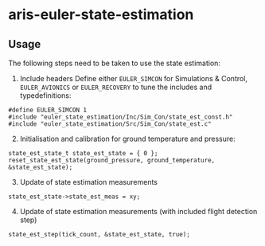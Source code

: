 # aris-euler-state-estimation
## Usage
The following steps need to be taken to use the state estimation:

1. Include headers
Define either `EULER_SIMCON` for Simulations & Control, `EULER_AVIONICS` or `EULER_RECOVERY` to tune the includes and typedefinitions:
```
#define EULER_SIMCON 1
#include "euler_state_estimation/Inc/Sim_Con/state_est_const.h"
#include "euler_state_estimation/Src/Sim_Con/state_est.c"
```

2. Initialisation and calibration for ground temperature and pressure:
```
state_est_state_t state_est_state = { 0 };
reset_state_est_state(ground_pressure, ground_temperature, &state_est_state);
```
3. Update of state estimation measurements
```
state_est_state->state_est_meas = xy;
```
4. Update of state estimation measurements (with included flight detection step)
```
state_est_step(tick_count, &state_est_state, true);
```